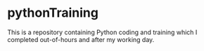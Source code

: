 # pythonTraining
This is a repository containing Python coding and training which I completed out-of-hours and after my working day.
